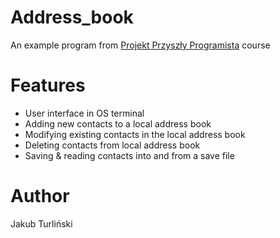 # Address_book
An example program from [Projekt Przyszły Programista](https://przyszlyprogramista.pl/) course

# Features
- User interface in OS terminal
- Adding new contacts to a local address book
- Modifying existing contacts in the local address book
- Deleting contacts from local address book
- Saving & reading contacts into and from a save file

# Author
Jakub Turliński
